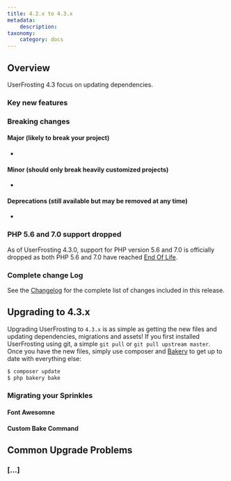 ```yaml
---
title: 4.2.x to 4.3.x
metadata:
    description:
taxonomy:
    category: docs
---
```


## Overview

UserFrosting 4.3 focus on updating dependencies.

### Key new features



### Breaking changes

#### Major (likely to break your project)
-

#### Minor (should only break heavily customized projects)
-

#### Deprecations (still available but may be removed at any time)
-

### PHP 5.6 and 7.0 support dropped

As of UserFrosting 4.3.0, support for PHP version 5.6 and 7.0 is officially dropped as both PHP 5.6 and 7.0 have reached [End Of Life](http://php.net/supported-versions.php).

### Complete change Log

See the [Changelog](https://github.com/userfrosting/UserFrosting/blob/master/CHANGELOG.md#v430) for the complete list of changes included in this release.


## Upgrading to 4.3.x

Upgrading UserFrosting to `4.3.x` is as simple as getting the new files and updating dependencies, migrations and assets! If you first installed UserFrosting using git, a simple `git pull` or `git pull upstream master`. Once you have the new files, simply use composer and [Bakery](/cli) to get up to date with everything else:

```bash
$ composer update
$ php bakery bake
```

### Migrating your Sprinkles

#### Font Awesomne

#### Custom Bake Command




## Common Upgrade Problems

### [...]
